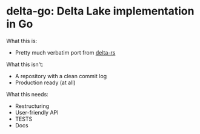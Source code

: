 # delta-go: Delta Lake implementation in Go

What this is:
* Pretty much verbatim port from [delta-rs](https://github.com/delta-io/delta-rs)

What this isn't:
* A repository with a clean commit log
* Production ready (at all)

What this needs:
* Restructuring
* User-friendly API
* TESTS
* Docs
